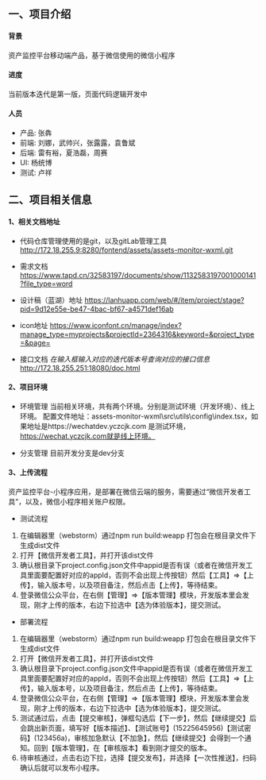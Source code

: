 ## 一、项目介绍

#### 背景
 资产监控平台移动端产品，基于微信使用的微信小程序

#### 进度
当前版本迭代是第一版，页面代码逻辑开发中

#### 人员
+ 产品: 张犇
+ 前端: 刘娜，武帅兴，张露露，袁鲁斌
+ 后端: 雷有裕，夏浩磊，周赛
+ UI: 杨统博
+ 测试: 卢祥

## 二、项目相关信息
#### 1、相关文档地址

+ 代码仓库管理使用的是git，以及gitLab管理工具
http://172.18.255.9:8280/fontend/assets/assets-monitor-wxml.git

+ 需求文档
https://www.tapd.cn/32583197/documents/show/1132583197001000141?file_type=word

+ 设计稿（蓝湖）地址
https://lanhuapp.com/web/#/item/project/stage?pid=9d12e55e-be47-4bac-bf67-a4571def16ab

+ icon地址
https://www.iconfont.cn/manage/index?manage_type=myprojects&projectId=2364316&keyword=&project_type=&page=

+ 接口文档 *在输入框输入对应的迭代版本号查询对应的接口信息*
http://172.18.255.251:18080/doc.html

#### 2、项目环境
+ 环境管理
 当前相关环境，共有两个环境。分别是测试环境（开发环境）、线上环境。 配置文件地址：assets-monitor-wxml\src\utils\config\index.tsx，如果地址是https://wechatdev.yczcjk.com 是测试环境，https://wechat.yczcjk.com就是线上环境。

+ 分支管理
目前开发分支是dev分支

#### 3、上传流程
资产监控平台-小程序应用，是部署在微信云端的服务，需要通过“微信开发者工具”，以及，微信小程序相关账户权限。
+ 测试流程
<ol>
<li>在编辑器里（webstorm）通过npm run build:weapp 打包会在根目录文件下生成dist文件</li>
<li>打开【微信开发者工具】，并打开该dist文件</li>
<li> 确认根目录下project.config.json文件中appid是否有误（或者在微信开发工具里面要配置好对应的appId，否则不会出现上传按钮）然后【工具】=>【上传】，输入版本号，以及项目备注，然后点击【上传】，等待结束。</li>
<li>登录微信公众平台，在右侧【管理】=>【版本管理】模块，开发版本里会发现，刚才上传的版本，右边下拉选中【选为体验版本】，提交测试。</li>
</ol>

+ 部署流程
<ol>
<li>在编辑器里（webstorm）通过npm run build:weapp 打包会在根目录文件下生成dist文件</li>
<li>打开【微信开发者工具】，并打开该dist文件</li>
<li> 确认根目录下project.config.json文件中appid是否有误（或者在微信开发工具里面要配置好对应的appId，否则不会出现上传按钮）然后【工具】=>【上传】，输入版本号，以及项目备注，然后点击【上传】，等待结束。</li>
<li>登录微信公众平台，在右侧【管理】=>【版本管理】模块，开发版本里会发现，刚才上传的版本，右边下拉选中【选为体验版本】，提交测试。</li>
<li>测试通过后，点击【提交审核】，弹框勾选后【下一步】，然后【继续提交】后会跳出新页面，填写好【版本描述】、【测试账号】(15225645956)【测试密码】(123456a)，审核加急默认【不加急】，然后【继续提交】会得到一个通知。回到【版本管理】，在【审核版本】看到刚才提交的版本。</li>
<li>待审核通过，点击右边下拉，选择【提交发布】，并选择【一次性推送】，扫码确认后就可以发布小程序。</li>
</ol>





